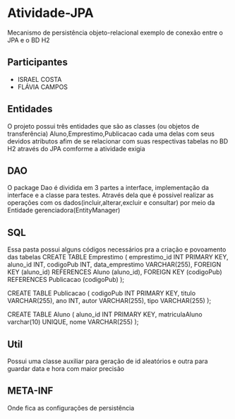 # Atividade-JPA
Mecanismo de persistência objeto-relacional exemplo de conexão entre o JPA e o BD H2 

## Participantes 
- ISRAEL COSTA
- FLÁVIA CAMPOS

## Entidades 
O projeto possui três entidades que são as classes (ou objetos de transferência) Aluno,Emprestimo,Publicacao
cada uma delas com seus devidos atributos afim de se relacionar com suas respectivas tabelas no BD H2 através do JPA comforme a atividade exigia 

## DAO
O package Dao é dividida em 3 partes a interface, implementação da interface e a classe para testes. Através dela que é possivel realizar as operações com os dados(incluir,alterar,excluir e consultar) por meio da Entidade gerenciadora(EntityManager) 

## SQL
Essa pasta possui alguns códigos necessários pra a criação e povoamento das tabelas 
CREATE TABLE Emprestimo (
    emprestimo_id INT PRIMARY KEY,
    aluno_id INT,
    codigoPub INT,
    data_emprestimo VARCHAR(255),
    FOREIGN KEY (aluno_id) REFERENCES Aluno (aluno_id),
    FOREIGN KEY (codigoPub) REFERENCES Publicacao (codigoPub)
);

CREATE TABLE Publicacao (
    codigoPub INT PRIMARY KEY,
    titulo VARCHAR(255),
    ano INT,
    autor VARCHAR(255),
    tipo VARCHAR(255)
);

CREATE TABLE Aluno (
    aluno_id INT PRIMARY KEY,
    matriculaAluno varchar(10) UNIQUE,
    nome VARCHAR(255)
);

## Util
Possui uma classe auxiliar para geração de id aleatórios e outra para guardar data e hora com maior precisão

## META-INF
Onde fica as configurações de persistência 


